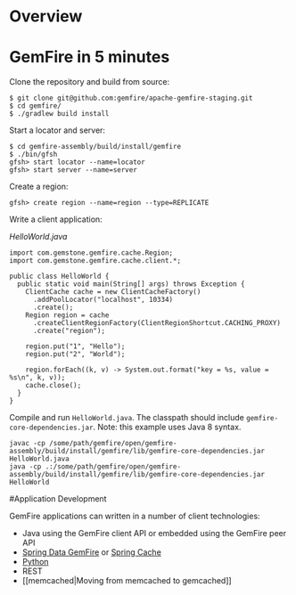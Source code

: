 # Overview

<marketing blurb>

# GemFire in 5 minutes

Clone the repository and build from source:

    $ git clone git@github.com:gemfire/apache-gemfire-staging.git
    $ cd gemfire/
    $ ./gradlew build install

Start a locator and server:

    $ cd gemfire-assembly/build/install/gemfire
    $ ./bin/gfsh
    gfsh> start locator --name=locator
    gfsh> start server --name=server

Create a region:

    gfsh> create region --name=region --type=REPLICATE

Write a client application:

_HelloWorld.java_

    import com.gemstone.gemfire.cache.Region;
    import com.gemstone.gemfire.cache.client.*;

    public class HelloWorld {
      public static void main(String[] args) throws Exception {
        ClientCache cache = new ClientCacheFactory()
          .addPoolLocator("localhost", 10334)
          .create();
        Region region = cache
          .createClientRegionFactory(ClientRegionShortcut.CACHING_PROXY)
          .create("region");

        region.put("1", "Hello");
        region.put("2", "World");
    
        region.forEach((k, v) -> System.out.format("key = %s, value = %s\n", k, v));
        cache.close();
      }
    }

Compile and run `HelloWorld.java`.  The classpath should include `gemfire-core-dependencies.jar`.  Note: this example uses Java 8 syntax.

    javac -cp /some/path/gemfire/open/gemfire-assembly/build/install/gemfire/lib/gemfire-core-dependencies.jar HelloWorld.java
    java -cp .:/some/path/gemfire/open/gemfire-assembly/build/install/gemfire/lib/gemfire-core-dependencies.jar HelloWorld

#Application Development

GemFire applications can written in a number of client technologies:

* Java using the GemFire client API or embedded using the GemFire peer API
* [Spring Data GemFire](http://projects.spring.io/spring-data-gemfire/) or [Spring Cache](http://docs.spring.io/spring/docs/current/spring-framework-reference/html/cache.html)
* [Python](https://github.com/gemfire/py-gemfire-rest)
* REST
* [[memcached|Moving from memcached to gemcached]]
